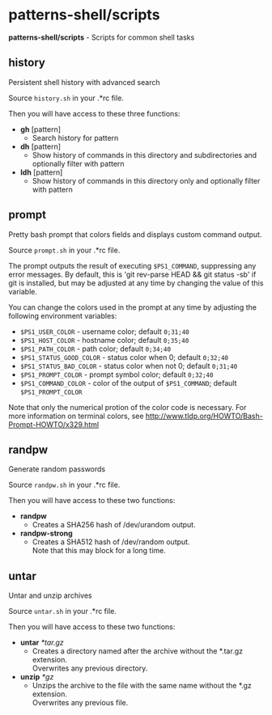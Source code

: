 # patterns-shell/scripts

**patterns-shell/scripts** - Scripts for common shell tasks


## history

Persistent shell history with advanced search

Source `history.sh` in your .\*rc file.

Then you will have access to these three functions:
* **gh** [pattern]
  * Search history for pattern
* **dh** [pattern]
  * Show history of commands in this directory and subdirectories and optionally filter with pattern
* **ldh** [pattern]
  * Show history of commands in this directory only and optionally filter with pattern


## prompt

Pretty bash prompt that colors fields and displays custom command output.

Source `prompt.sh` in your .\*rc file.

The prompt outputs the result of executing `$PS1_COMMAND`, suppressing any error messages.
By default, this is 'git rev-parse HEAD && git status -sb' if git is installed,
but may be adjusted at any time by changing the value of this variable.

You can change the colors used in the prompt at any time by adjusting the following environment variables:

* `$PS1_USER_COLOR` - username color; default `0;31;40`
* `$PS1_HOST_COLOR` - hostname color; default `0;35;40`
* `$PS1_PATH_COLOR` - path color; default `0;34;40`
* `$PS1_STATUS_GOOD_COLOR` - status color when 0; default `0;32;40`
* `$PS1_STATUS_BAD_COLOR` - status color when not 0; default `0;31;40`
* `$PS1_PROMPT_COLOR` - prompt symbol color; default `0;32;40`
* `$PS1_COMMAND_COLOR` - color of the output of `$PS1_COMMAND`; default `$PS1_PROMPT_COLOR`

Note that only the numerical protion of the color code is necessary.
For more information on terminal colors, see http://www.tldp.org/HOWTO/Bash-Prompt-HOWTO/x329.html


## randpw

Generate random passwords

Source `randpw.sh` in your .\*rc file.

Then you will have access to these two functions:
* **randpw**
  * Creates a SHA256 hash of /dev/urandom output.
* **randpw-strong**
  * Creates a SHA512 hash of /dev/random output.  
    Note that this may block for a long time.


## untar

Untar and unzip archives

Source `untar.sh` in your .\*rc file.

Then you will have access to these two functions:
* **untar** *\*tar.gz*
  * Creates a directory named after the archive without the \*.tar.gz extension.  
    Overwrites any previous directory.
* **unzip** *\*gz*
  * Unzips the archive to the file with the same name without the \*.gz extension.  
    Overwrites any previous file.
